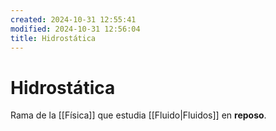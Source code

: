 ```yaml
---
created: 2024-10-31 12:55:41
modified: 2024-10-31 12:56:04
title: Hidrostática
---
```


# Hidrostática

Rama de la [[Física]] que estudia [[Fluido|Fluidos]] en **reposo**.
